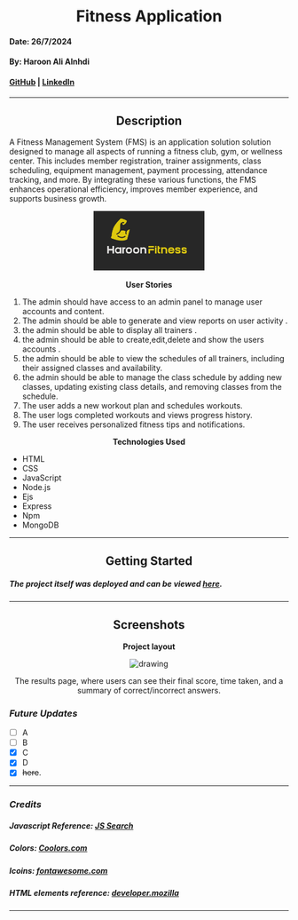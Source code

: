 <h1 align="center">Fitness Application</h1>

#### Date: 26/7/2024
#### By: Haroon Ali Alnhdi

#### [GitHub](https://github.com/HaroonAlnhdi) | [LinkedIn](https://www.linkedin.com/in/haroon-alnhdi-849048309/) 
***

<h2 align="center">Description</h2>

A Fitness Management System (FMS) is an application solution  solution designed to manage all aspects of running a fitness club, gym, or wellness center. This includes member registration, trainer assignments, class scheduling, equipment management, payment processing, attendance tracking, and more. By integrating these various functions, the FMS enhances operational efficiency, improves member experience, and supports business growth.

<p align="center">
<img src="./pic/logo5.jpg" alt="drawing" width="200"/>
</p>

<p align="center"><b>User Stories</b></p>

1. The admin should have access to an admin panel to manage user accounts and content.
2. The admin should be able to generate and view reports on user activity .
3. the admin should be able to display all trainers .
4. the admin should be able to create,edit,delete and show the users accounts .
5. the admin should be able to view the schedules of all trainers, including their assigned classes and availability.
6. the admin should be able to manage the class schedule by adding new classes, updating existing class details, and removing classes from the schedule.
6. The user adds a new workout plan and schedules workouts.
7. The user logs completed workouts and views progress history.
8. The user receives personalized fitness tips and notifications.


<p align="center"><b>Technologies Used</b></p>

* HTML
* CSS
* JavaScript
* Node.js
* Ejs
* Express
* Npm
* MongoDB
***

<h2 align="center">Getting Started</h2>

##### The project itself was deployed and can be viewed [here](https://haroonalnhdi.github.io/Quiz-Game/).

***

<h2 align="center">Screenshots</h2>

<p align="center"><b>Project layout</b></p>

<p align="center">
<img src="Images/p3.jpg" alt="drawing" width="800" height="400"/>
</p>

<p align="center">The results page, where users can see their final score, time taken, and a summary of correct/incorrect answers.</p>


### ***Future Updates***

- [ ] A
- [ ] B
- [x] C
- [x] D
- [x] ~~here~~.
***
### ***Credits***

##### Javascript Reference: [JS Search](https://www.thaicreate.com/javascript-manual/index.htm)

##### Colors: [Coolors.com](https://coolors.co/d6e681-babf95-c4ad83-c6b677-dbb957)

##### Icoins: [fontawesome.com](https://fontawesome.com/search)
##### HTML elements reference: [developer.mozilla](https://developer.mozilla.org/en-US/docs/Web/HTML/Element)

***

















